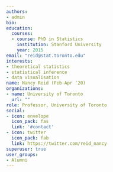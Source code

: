 ```yaml
---
authors:
- admin
bio: 
education:
  courses:
  - course: PhD in Statistics
    institution: Stanford University
    year: 2015
email: "reid@stat.toronto.edu"
interests:
- theoretical statistics
- statistical inference
- data visualisation
name: Nancy Reid (Feb-Apr '20)
organizations:
- name: University of Toronto
  url: ""
role: Professor, University of Toronto
social:
- icon: envelope
  icon_pack: fas
  link: '#contact'
- icon: twitter
  icon_pack: fab
  link: https://twitter.com/reid_nancy
superuser: true
user_groups:
- Alumni
---
```


